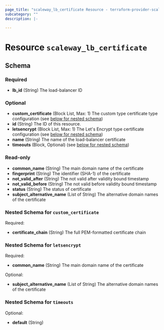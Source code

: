 ```yaml
---
page_title: "scaleway_lb_certificate Resource - terraform-provider-scaleway"
subcategory: ""
description: |-
  
---
```


# Resource `scaleway_lb_certificate`





## Schema

### Required

- **lb_id** (String) The load-balancer ID

### Optional

- **custom_certificate** (Block List, Max: 1) The custom type certificate type configuration (see [below for nested schema](#nestedblock--custom_certificate))
- **id** (String) The ID of this resource.
- **letsencrypt** (Block List, Max: 1) The Let's Encrypt type certificate configuration (see [below for nested schema](#nestedblock--letsencrypt))
- **name** (String) The name of the load-balancer certificate
- **timeouts** (Block, Optional) (see [below for nested schema](#nestedblock--timeouts))

### Read-only

- **common_name** (String) The main domain name of the certificate
- **fingerprint** (String) The identifier (SHA-1) of the certificate
- **not_valid_after** (String) The not valid after validity bound timestamp
- **not_valid_before** (String) The not valid before validity bound timestamp
- **status** (String) The status of certificate
- **subject_alternative_name** (List of String) The alternative domain names of the certificate

<a id="nestedblock--custom_certificate"></a>
### Nested Schema for `custom_certificate`

Required:

- **certificate_chain** (String) The full PEM-formatted certificate chain


<a id="nestedblock--letsencrypt"></a>
### Nested Schema for `letsencrypt`

Required:

- **common_name** (String) The main domain name of the certificate

Optional:

- **subject_alternative_name** (List of String) The alternative domain names of the certificate


<a id="nestedblock--timeouts"></a>
### Nested Schema for `timeouts`

Optional:

- **default** (String)


